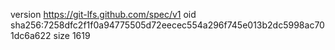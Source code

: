 version https://git-lfs.github.com/spec/v1
oid sha256:7258dfc2f1f0a94775505d72eecec554a296f745e013b2dc5998ac701dc6a622
size 1619
